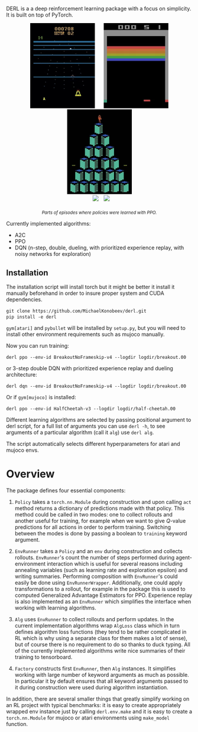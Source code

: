 DERL is a a deep reinforcement learning package with a focus on
simplicity. It is built on top of PyTorch.

<p align="middle">
  <img src="./assets/beam-rider.gif" width=175 hspace=10/>
  <img src="./assets/breakout.gif" width=175 hspace=10/>
  <img src="./assets/qbert.gif" width=175 hspace=10/>
  <br/>
  <img src="./assets/half-cheetah.gif" width=180 hspace=10/>
  <img src="./assets/walker2d.gif" width=180 hsapce=10/>
  <p align="center">
    <sub><i>Parts of episodes where policies were learned with PPO.</i></sub>
  </p>
</p>

Currently implemented algorithms:

- A2C
- PPO
- DQN (n-step, double, dueling, with prioritized experience replay,
with noisy networks for exploration)

## Installation

The installation script will install torch but it might be better it
install it manually beforehand in order to insure proper system and
CUDA dependencies.

```{bash}
git clone https://github.com/MichaelKonobeev/derl.git
pip install -e derl
```

`gym[atari]` and `pybullet` will be installed by `setup.py`, but you will need
to install other environment requirements such as mujoco manually.

Now you can run training:

```{bash}
derl ppo --env-id BreakoutNoFrameskip-v4 --logdir logdir/breakout.00
```
or 3-step double DQN with prioritized experience replay and
dueling architecture:

```{bash}
derl dqn --env-id BreakoutNoFrameskip-v4 --logdir logdir/breakout.00
```

Or if `gym[mujoco]` is installed:

```{bash}
derl ppo --env-id HalfCheetah-v3 --logdir logdir/half-cheetah.00
```

Different learning algorithms are selected by passing positional
argument to derl script, for a full list of arguments you can use `derl -h`,
to see arguments of a particular algorithm (call it `alg`) use `derl alg`.

The script automatically selects different hyperparameters for
atari and mujoco envs.


# Overview

The package defines four essential components:

1. `Policy` takes a `torch.nn.Module` during construction and upon
calling `act` method returns a dictionary of predictions made with
that policy. This method could be called in two modes: one to collect
rollouts and another useful for training, for example when we want
to give *Q*-value predictions for all actions in order to perform
training. Switching between the modes is done by passing a boolean
to `training` keyword argument.

2. `EnvRunner` takes a `Policy` and an `env` during construction and
collects rollouts. `EnvRunner`'s count the number of steps performed
during agent-environment interaction which is useful for several
reasons including annealing variables (such as learning rate and
exploration epsilon) and writing summaries.  Performing composition
with `EnvRunner`'s could easily be done using `EnvRunnerWrapper`.
Additionally, one could apply transformations to a rollout, for
example in  the package this is used to computed Generalized Advantage
Estimators for PPO.  Experience replay is also implemented as an
`EnvRunner` which simplifies the interface when working with learning
algorithms.

3. `Alg` uses `EnvRunner` to collect rollouts and perform updates.  In
the current implementation algorithms wrap `AlgLoss` class which
in turn defines algorithm loss functions (they tend to be rather
complicated in RL which is why using a separate class for them makes
a lot of sense), but of course there is no requirement to do so
thanks to duck typing. All of the currently implemented algorithms
write nice summaries of their training to tensorboard.

4. `Factory` constructs first `EnvRunner`, then `Alg` instances.  It
simplifies working with large number of keyword arguments as much
as possible. In particular it by default ensures that all keyword
arguments passed to it during construction were used during algorithm
instantiation.

In addition, there are several smaller things that greatly simplify
working on an RL project with typical benchmarks: it is easy to
create appropriately wrapped env instance just by calling `derl.env.make`
and it is easy to create a `torch.nn.Module` for mujoco or atari
environments using `make_model` function.
